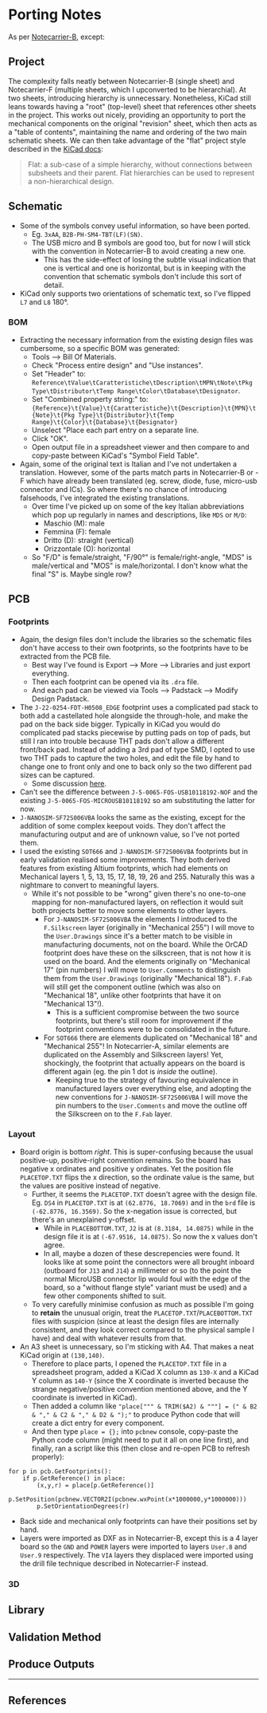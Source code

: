 # Porting Notes

As per [Notecarrier-B](../../../Notecarrier-B/KiCad_format/documentation/PortingNotes.md), except:

## Project

The complexity falls neatly between Notecarrier-B (single sheet) and Notecarrier-F (multiple sheets, which I upconverted to be hierarchial). At two sheets, introducing hierarchy is unnecessary. Nonetheless, KiCad still leans towards having a "root" (top-level) sheet that references other sheets in the project. This works out nicely, providing an opportunity to port the mechanical components on the original "revision" sheet, which then acts as a "table of contents", maintaining the name and ordering of the two main schematic sheets. We can then take advantage of the "flat" project style described in the [KiCad docs](https://docs.kicad.org/7.0/en/eeschema/eeschema.html):

> Flat: a sub-case of a simple hierarchy, without connections between subsheets and their parent. Flat hierarchies can be used to represent a non-hierarchical design.


## Schematic

- Some of the symbols convey useful information, so have been ported.
	- Eg. `3xAA`, `B2B-PH-SM4-TBT(LF)(SN)`.
	- The USB micro and B symbols are good too, but for now I will stick with the convention in Notecarrier-B to avoid creating a new one.
		- This has the side-effect of losing the subtle visual indication that one is vertical and one is horizontal, but is in keeping with the convention that schematic symbols don't include this sort of detail.
- KiCad only supports two orientations of schematic text, so I've flipped `L7` and `L8` 180°.

### BOM

- Extracting the necessary information from the existing design files was cumbersome, so a specific BOM was generated:
	- Tools --> Bill Of Materials.
	- Check "Process entire design" and "Use instances".
	- Set "Header" to: `Reference\tValue\tCaratteristiche\tDescription\tMPN\tNote\tPkg Type\tDistributor\tTemp Range\tColor\tDatabase\tDesignator`.
	- Set "Combined property string:" to: `{Reference}\t{Value}\t{Caratteristiche}\t{Description}\t{MPN}\t{Note}\t{Pkg Type}\t{Distributor}\t{Temp Range}\t{Color}\t{Database}\t{Designator}`
	- Unselect "Place each part entry on a separate line.
	- Click "OK".
	- Open output file in a spreadsheet viewer and then compare to and copy-paste between KiCad's "Symbol Field Table".
- Again, some of the original text is Italian and I've not undertaken a translation. However, some of the parts match parts in Notecarrier-B or -F which have already been translated (eg. screw, diode, fuse, micro-usb connector and ICs). So where there's no chance of introducing falsehoods, I've integrated the existing translations.
	- Over time I've picked up on some of the key Italian abbreviations which pop up regularly in names and descriptions, like `MDS` or `M/D`:
		- Maschio (M): male
		- Femmina (F): female
		- Dritto (D): straight (vertical)
		- Orizzontale (O): horizontal
	- So "F/D" is female/straight, "F/90°" is female/right-angle, "MDS" is male/vertical and "MOS" is male/horizontal. I don't know what the final "S" is. Maybe single row?


## PCB

### Footprints

- Again, the design files don't include the libraries so the schematic files don't have access to their own footprints, so the footprints have to be extracted from the PCB file.
	- Best way I've found is Export --> More --> Libraries and just export everything.
	- Then each footprint can be opened via its `.dra` file.
	- And each pad can be viewed via Tools --> Padstack --> Modify Design Padstack.
- The `J-22-0254-FDT-H0508_EDGE` footprint uses a complicated pad stack to both add a castellated hole alongside the through-hole, and make the pad on the back side bigger. Typically in KiCad you would do complicated pad stacks piecewise by putting pads on top of pads, but still I ran into trouble because THT pads don't allow a different front/back pad. Instead of adding a 3rd pad of type SMD, I opted to use two THT pads to capture the two holes, and edit the file by hand to change one to front only and one to back only so the two different pad sizes can be captured.
	- Some discussion [here](https://forum.kicad.info/t/kicad-6-0-footprint-editor-how-to-set-pads-as-one-sided/35167).
- Can't see the difference between `J-5-0065-FOS-USB10118192-NOF` and the existing `J-5-0065-FOS-MICROUSB10118192` so am substituting the latter for now.
- `J-NANOSIM-SF72S006VBA` looks the same as the existing, except for the addition of some complex keepout voids. They don't affect the manufacturing output and are of unknown value, so I've not ported them.
- I used the existing `SOT666` and `J-NANOSIM-SF72S006VBA` footprints but in early validation realised some improvements. They both derived features from existing Altium footprints, which had elements on Mechanical layers 1, 5, 13, 15, 17, 18, 19, 26 and 255. Naturally this was a nightmare to convert to meaningful layers.
	- While it's not possible to be "wrong" given there's no one-to-one mapping for non-manufactured layers, on reflection it would suit both projects better to move some elements to other layers.
		- For `J-NANOSIM-SF72S006VBA` the elements I introduced to the `F.Silkscreen` layer (originally in "Mechanical 255") I will move to the `User.Drawings` since it's a better match to be visible in manufacturing documents, not on the board. While the OrCAD footprint does have these on the silkscreen, that is not how it is used on the board. And the elements originally on "Mechanical 17" (pin numbers) I will move to `User.Comments` to distinguish them from the `User.Drawings` (originally "Mechanical 18"). `F.Fab` will still get the component outline (which was also on "Mechanical 18", unlike other footprints that have it on "Mechanical 13"!).
			- This is a sufficient compromise between the two source footprints, but there's still room for improvement if the footprint conventions were to be consolidated in the future.
		- For `SOT666` there are elements duplicated on "Mechanical 18" and "Mechanical 255"! In Notecarrier-A, similar elements are duplicated on the Assembly and Silkscreen layers! Yet, shockingly, the footprint that actually appears on the board is different again (eg. the pin 1 dot is *inside* the outline).
			- Keeping true to the strategy of favouring equivalence in manufactured layers over everything else, and adopting the new conventions for `J-NANOSIM-SF72S006VBA` I will move the pin numbers to the `User.Comments` and move the outline off the Silkscreen on to the `F.Fab` layer.


### Layout

- Board origin is bottom *right*. This is super-confusing because the usual positive-up, positive-right convention remains. So the board has negative x ordinates and positive y ordinates. Yet the position file `PLACETOP.TXT` flips the x direction, so the ordinate value is the same, but the values are positive instead of negative.
	- Further, it seems the `PLACETOP.TXT` doesn't agree with the design file. Eg. `DS4` in `PLACETOP.TXT` is at `(62.8776, 18.7069)` and in the `brd` file is `(-62.8776, 16.3569)`. So the x-negation issue is corrected, but there's an unexplained y-offset.
		- While in `PLACEBOTTOM.TXT`, `J2` is at `(8.3184, 14.0875)` while in the design file it is at `(-67.9516, 14.0875)`. So now the x values don't agree.
		- In all, maybe a dozen of these descrepencies were found. It looks like at some point the connectors were all brought inboard (outboard for `J13` and `J14`) a millimeter or so (to the point the normal MicroUSB connector lip would foul with the edge of the board, so a "without flange style" variant must be used) and a few other components shifted to suit.
	- To very carefully minimise confusion as much as possible I'm going to **retain** the unusual origin, treat the `PLACETOP.TXT`/`PLACEBOTTOM.TXT` files with suspicion (since at least the design files are internally consistent, and they look correct compared to the physical sample I have) and deal with whatever results from that.
- An A3 sheet is unnecessary, so I'm sticking with A4. That makes a neat KiCad origin at `(130,140)`.
	- Therefore to place parts, I opened the `PLACETOP.TXT` file in a spreadsheet program, added a KiCad X column as `130-X` and a KiCad Y column as `140-Y` (since the X coordinate is inverted because the strange negative/positive convention mentioned above, and the Y coordinate is inverted in KiCad).
	- Then added a column like `"place[""" & TRIM($A2) & """] = (" & B2 & "," & C2 & "," & D2 & ");"` to produce Python code that will create a dict entry for every component.
	- And then type `place = {};` into `pcbnew` console, copy-paste the Python code column (might need to put it all on one line first), and finally, ran a script like this (then close and re-open PCB to refresh properly):

```
for p in pcb.GetFootprints():
    if p.GetReference() in place:
        (x,y,r) = place[p.GetReference()]
        p.SetPosition(pcbnew.VECTOR2I(pcbnew.wxPoint(x*1000000,y*1000000)))
        p.SetOrientationDegrees(r)
```

- Back side and mechanical only footprints can have their positions set by hand.
- Layers were imported as DXF as in Notecarrier-B, except this is a 4 layer board so the `GND` and `POWER` layers were imported to layers `User.8` and `User.9` respectively. The `VIA` layers they displaced were imported using the drill file technique described in Notecarrier-F instead.


### 3D

## Library

## Validation Method

## Produce Outputs



---

## References
